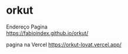 # orkut

Endereço Pagina  
https://fabioindex.github.io/orkut/

pagina na Vercel 
https://orkut-lovat.vercel.app/
